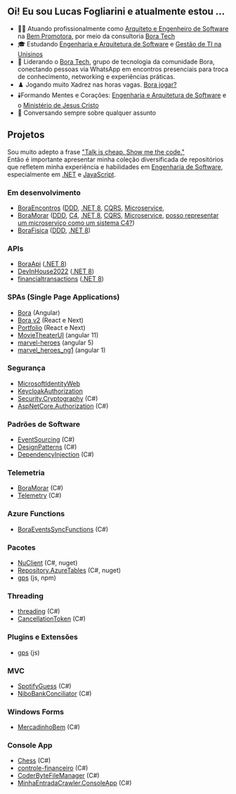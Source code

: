 ## Oi! Eu sou Lucas Fogliarini e atualmente estou ...

- 👨‍💻 Atuando profissionalmente como [Arquiteto e Engenheiro de Software](https://github.com/lucasfogliarini/lucasfogliarini/blob/main/Tecnologista.md) na [Bem Promotora](https://www.linkedin.com/company/bempromotora/about/), por meio da consultoria [Bora Tech](https://www.linkedin.com/company/bora-tech/)
- 🎓 Estudando [Engenharia e Arquitetura de Software](https://github.com/lucasfogliarini/lucasfogliarini/blob/main/Tecnologista.md) e [Gestão de TI na Unisinos](https://ead.unisinos.br/cursos-graduacao/gestao-da-tecnologia-da-informacao)
- 🧠 Liderando o [Bora Tech](https://chat.whatsapp.com/CAzPAdol09sAk63BEJ1Qz0), grupo de tecnologia da comunidade Bora, conectando pessoas via WhatsApp em encontros presenciais para troca de conhecimento, networking e experiências práticas.
- ♟️ Jogando muito Xadrez nas horas vagas. [Bora jogar?](https://chess.com/member/lucasfogliarini)
- 🕯️Formando Mentes e Corações: [Engenharia e Arquitetura de Software](https://github.com/lucasfogliarini/lucasfogliarini/blob/main/Tecnologista.md) e o [Ministério de Jesus Cristo](https://github.com/lucasfogliarini/BoraBiblia/blob/main/README.md)
- 💬 Conversando sempre sobre qualquer assunto

## Projetos
Sou muito adepto a frase ["Talk is cheap. Show me the code."](https://chatgpt.com/share/ebca0102-d6c8-4d46-b103-79b84f36e5de)  
Então é importante apresentar minha coleção diversificada de repositórios que refletem minha experiência e habilidades em [Engenharia de Software](https://github.com/lucasfogliarini/lucasfogliarini/blob/main/Tecnologista.md), especialmente em [.NET](http://chatgpt.com/?q=.NET) e [JavaScript](http://chatgpt.com/?q=JavaScript).

### Em desenvolvimento 
- [BoraEncontros](https://github.com/lucasfogliarini/BoraEncontros) ([DDD](https://chatgpt.com/?q=DomainDrivenDesign), [.NET 8](http://chatgpt.com/?q=.NET%208), [CQRS](https://chatgpt.com/?q=CQRS), [Microservice](https://chatgpt.com/?q=microserviço),
- [BoraMorar](https://github.com/lucasfogliarini/BoraMorar) ([DDD](https://chatgpt.com/?q=DomainDrivenDesign), [C4](https://chatgpt.com/?q=C4Model), [.NET 8](http://chatgpt.com/?q=.NET%208), [CQRS](https://chatgpt.com/?q=CQRS), [Microservice](https://chatgpt.com/?q=microserviço), [posso representar um microserviço como um sistema C4?](https://chatgpt.com/share/67fe4935-e460-8013-8efa-f4c20c4eb417))
- [BoraFisica](https://github.com/lucasfogliarini/BoraFisica) ([DDD](https://chatgpt.com/?q=DomainDrivenDesign), [.NET 8](http://chatgpt.com/?q=.NET%208))

### APIs
- [BoraApi](https://github.com/lucasfogliarini/bora-api) ([.NET 8](http://chatgpt.com/?q=.NET%208))
- [DevInHouse2022](https://github.com/lucasfogliarini/DevInHouse2022) ([.NET 8](http://chatgpt.com/?q=.NET%208))
- [financialtransactions](https://github.com/lucasfogliarini/financialtransactions) ([.NET 8](http://chatgpt.com/?q=.NET%208))

### SPAs (Single Page Applications)
- [Bora](https://github.com/lucasfogliarini/bora) (Angular)
- [Bora v2](https://github.com/lucasfogliarini/bora-v2) (React e Next)
- [Portfolio](https://github.com/lucasfogliarini/portfolio) (React e Next)
- [MovieTheaterUI](https://github.com/lucasfogliarini/MovieTheaterUI) (angular 11)
- [marvel-heroes](https://github.com/lucasfogliarini/marvel-heroes) (angular 5)
- [marvel_heroes_ng1](https://github.com/lucasfogliarini/marvel_heroes_ng1) (angular 1)

### Segurança
- [MicrosoftIdentityWeb](https://github.com/lucasfogliarini/MicrosoftIdentityWeb)
- [KeycloakAuthorization](https://github.com/lucasfogliarini/KeycloakAuthorization)
- [Security.Cryptography](https://github.com/lucasfogliarini/Security.Cryptography) (C#)
- [AspNetCore.Authorization](https://github.com/lucasfogliarini/AspNetCore.Authorization) (C#)

### Padrões de Software
- [EventSourcing](https://github.com/lucasfogliarini/EventSourcing) (C#)
- [DesignPatterns](https://github.com/lucasfogliarini/DesignPatterns) (C#)
- [DependencyInjection](https://github.com/lucasfogliarini/DependencyInjection) (C#)

### Telemetria
- [BoraMorar](https://github.com/lucasfogliarini/BoraMorar) (C#)
- [Telemetry](https://github.com/lucasfogliarini/Telemetry) (C#)

### Azure Functions
- [BoraEventsSyncFunctions](https://github.com/lucasfogliarini/BoraEventsSyncFunctions) (C#)

### Pacotes
- [NuClient](https://github.com/lucasfogliarini/NuClient) (C#, nuget)
- [Repository.AzureTables](https://github.com/lucasfogliarini/Repository.AzureTables) (C#, nuget)
- [gps](https://github.com/lucasfogliarini/gps) (js, npm)

### Threading
- [threading](https://github.com/lucasfogliarini/threading) (C#)
- [CancellationToken](https://github.com/lucasfogliarini/CancellationToken) (C#)

### Plugins e Extensões
- [gps](https://github.com/lucasfogliarini/gps) (js)

### MVC
- [SpotifyGuess](https://github.com/lucasfogliarini/SpotifyGuess) (C#)
- [NiboBankConciliator](https://github.com/lucasfogliarini/NiboBankConciliator) (C#)  

### Windows Forms
- [MercadinhoBem](https://github.com/lucasfogliarini/MercadinhoBem) (C#)
  
### Console App
- [Chess](https://github.com/lucasfogliarini/chess) (C#)
- [controle-financeiro](https://github.com/lucasfogliarini/controle-financeiro) (C#)
- [CoderByteFileManager](https://github.com/lucasfogliarini/CoderByteFileManager) (C#)
- [MinhaEntradaCrawler.ConsoleApp](https://github.com/lucasfogliarini/MinhaEntradaCrawler.ConsoleApp) (C#)



